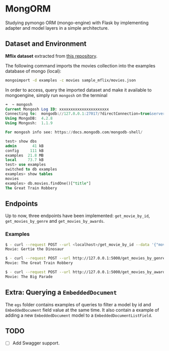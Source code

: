 # MongORM

Studying pymongo ORM (mongo-engine) with Flask by implementing adapter and model layers  in a simple architecture.

## Dataset and Environment

**Mflix dataset** extracted from [this repository](https://github.com/neelabalan/mongodb-sample-dataset).

The following command imports the movies collection into the examples database of mongo (local):

```bash
mongoimport -d examples -c movies sample_mflix/movies.json
```

In order to access, query the imported dataset and make it available to mongoengine, simply run `mongosh` on the terminal

```sql
➜  ~ mongosh
Current Mongosh Log ID: xxxxxxxxxxxxxxxxxxxxxx
Connecting to:  mongodb://127.0.0.1:27017/?directConnection=true&serverSelectionTimeoutMS=2000&appName=mongosh+1.1.9
Using MongoDB:  4.2.8
Using Mongosh:  1.1.9

For mongosh info see: https://docs.mongodb.com/mongodb-shell/

test> show dbs
admin       41 kB
config     111 kB
examples  21.8 MB
local     73.7 kB
test> use examples
switched to db examples
examples> show tables
movies
examples> db.movies.findOne()["title"]
The Great Train Robbery
```

## Endpoints

Up to now, three endpoints have been implemented: `get_movie_by_id`, `get_movies_by_genre` and `get_movies_by_awards`.

### Examples

```bash
$ - curl --request POST --url <localhost>/get_movie_by_id --data '{"movie_id": "573a1390f29313caabcd50e5"}'
Movie: Gertie the Dinosaur

$ - curl --request POST --url http://127.0.0.1:5000/get_movies_by_genre --data '{"movie_genre": "Western"}'
Movie: The Great Train Robbery

$ - curl --request POST --url http://127.0.0.1:5000/get_movies_by_awards --data '{"awards": "3"}'
Movie: The Big Parade
```

## Extra: Querying a `EmbeddedDocument`
The `egs` folder contains examples of queries to filter a model by id and `EmbeddedDocument` field value at the same time. It also contain a example of adding a new `EmbeddedDocument` model to a `EmbeddedDocumentListField`.

## TODO

- [ ] Add Swagger support.
